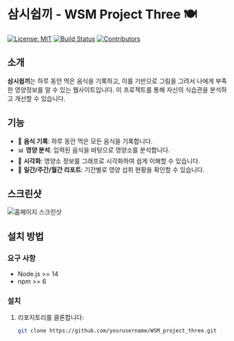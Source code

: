 # 삼시쉽끼 - WSM Project Three 🍽️

[![License: MIT](https://img.shields.io/badge/License-MIT-yellow.svg)](https://opensource.org/licenses/MIT)
[![Build Status](https://img.shields.io/github/workflow/status/yourusername/WSM_project_three/CI)](https://github.com/yourusername/WSM_project_three/actions)
[![Contributors](https://img.shields.io/github/contributors/yourusername/WSM_project_three.svg)](https://github.com/yourusername/WSM_project_three/graphs/contributors)

## 소개

**삼시쉽끼**는 하루 동안 먹은 음식을 기록하고, 이를 기반으로 그림을 그려서 나에게 부족한 영양정보를 알 수 있는 웹사이트입니다. 이 프로젝트를 통해 자신의 식습관을 분석하고 개선할 수 있습니다.

## 기능

- 🍔 **음식 기록**: 하루 동안 먹은 모든 음식을 기록합니다.
- 📊 **영양 분석**: 입력된 음식을 바탕으로 영양소를 분석합니다.
- 🎨 **시각화**: 영양소 정보를 그래프로 시각화하여 쉽게 이해할 수 있습니다.
- 📅 **일간/주간/월간 리포트**: 기간별로 영양 섭취 현황을 확인할 수 있습니다.

## 스크린샷

![홈페이지 스크린샷](path/to/screenshot.png)

## 설치 방법

### 요구 사항

- Node.js >= 14
- npm >= 6

### 설치

1. 리포지토리를 클론합니다:

   ```bash
   git clone https://github.com/yourusername/WSM_project_three.git
